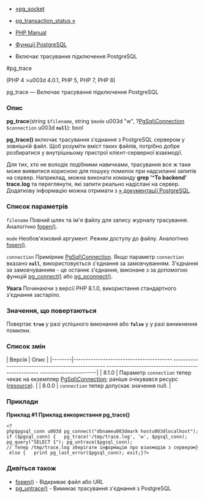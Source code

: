 - [«pg_socket](function.pg-socket.md)
- [pg_transaction_status »](function.pg-transaction-status.md)

- [PHP Manual](index.md)
- [Функції PostgreSQL](ref.pgsql.md)
- Включає трасування підключення PostgreSQL

#pg_trace

(PHP 4 \>u003d 4.0.1, PHP 5, PHP 7, PHP 8)

pg_trace — Включає трасування підключення PostgreSQL

### Опис

**pg_trace**(string `$filename`, string `$mode` u003d "w",
?[PgSql\Connection](class.pgsql-connection.md) `$connection` u003d
**`null`**): bool

**pg_trace()** включає трасування з'єднання з PostgreSQL сервером у
зовнішній файл. Щоб розуміти вміст таких файлів, потрібно добре
розбиратися у внутрішньому пристрої клієнт-серверної взаємодії.

Для тих, хто не володіє подібними навичками, трасування все ж таки може
виявитися корисною для пошуку помилок при надсиланні запитів на сервер.
Наприклад, можна виконати команду **grep '^To backend' trace.log** та
переглянути, які запити реально надіслані на сервер. Додаткову
інформацію можна отримати з [» документації
PostgreSQL](http://www.postgresql.org/docs/current/interactive/).

### Список параметрів

`filename`
Повний шлях та ім'я файлу для запису журналу трасування. Аналогічно
[fopen()](function.fopen.md).

`mode`
Необов'язковий аргумент. Режим доступу до файлу. Аналогічно
[fopen()](function.fopen.md).

`connection`
Примірник [PgSql\Connection](class.pgsql-connection.md). Якщо параметр
`connection` вказано **`null`**, використовується з'єднання за замовчуванням.
З'єднання за замовчуванням - це останнє з'єднання, виконане з
за допомогою функцій [pg_connect()](function.pg-connect.md) або
[pg_pconnect()](function.pg-pconnect.md).

**Увага**
Починаючи з версії PHP 8.1.0, використання стандартного з'єднання
застаріло.

### Значення, що повертаються

Повертає **`true`** у разі успішного виконання або **`false`** у
у разі виникнення помилки.

### Список змін

| Версія | Опис |
|--------|---------------------------------------- -------------------------------------------------- -------------------------------------------------- -----------------------|
| 8.1.0 | Параметр `connection` тепер чекає на екземпляр [PgSql\Connection](class.pgsql-connection.md); раніше очікувався ресурс ([resource](language.types.resource.md)). |
| 8.0.0 | `connection` тепер допускає значення null. |

### Приклади

**Приклад #1 Приклад використання **pg_trace()****

` <?php$pgsql_conn u003d pg_connect("dbnameu003dmark hostu003dlocalhost");if ($pgsql_conn) {   pg_trace('/tmp/trace.log', 'w', $pgsql_conn); pg_query("SELECT 1"); pg_untrace($pgsql_conn); // Тепер /tmp/trace.log зберігати інформацію про взаємодію з сервером} else {   print pg_last_error($pgsql_conn); exit;}?> `

### Дивіться також

- [fopen()](function.fopen.md) - Відкриває файл або URL
- [pg_untrace()](function.pg-untrace.md) - Вимикає трасування
з'єднання з PostgreSQL
